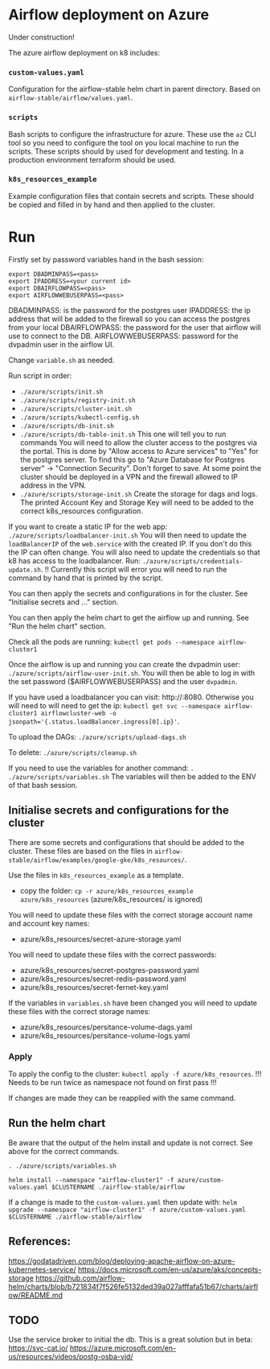 # Airflow deployment on Azure

Under construction!

The azure airflow deployment on k8 includes:

### `custom-values.yaml`
Configuration for the airflow-stable helm chart in parent directory. Based on `airflow-stable/airflow/values.yaml`.

### `scripts`
Bash scripts to configure the infrastructure for azure. These use the `az` CLI tool so you need to configure the tool on you local machine to run the scripts.
These scripts should by used for development and testing. In a production environment terraform should be used.

### `k8s_resources_example`
Example configuration files that contain secrets and scripts. These should be copied and filled in by hand and then applied to the cluster.

# Run

Firstly set by password variables hand in the bash session:
```
export DBADMINPASS=<pass>
export IPADDRESS=<your current id>
export DBAIRFLOWPASS=<pass>
export AIRFLOWWEBUSERPASS=<pass>
```
DBADMINPASS: is the password for the postgres user
IPADDRESS: the ip address that will be added to the firewall so you can access the postgres from your local
DBAIRFLOWPASS: the password for the user that airflow will use to connect to the DB.
AIRFLOWWEBUSERPASS: password for the dvpadmin user in the airflow UI.

Change `variable.sh` as needed.

Run script in order:
- `./azure/scripts/init.sh`
- `./azure/scripts/registry-init.sh`
- `./azure/scripts/cluster-init.sh`
- `./azure/scripts/kubectl-config.sh`
- `./azure/scripts/db-init.sh`
- `./azure/scripts/db-table-init.sh` This one will tell you to run commands
You will need to allow the cluster access to the postgres via the portal.
This is done by "Allow access to Azure services" to "Yes" for the postgres server. To find this go to "Azure Database for Postgres server" -> "Connection Security". Don't forget to save. At some point the cluster should be deployed in a VPN and the firewall allowed to IP address in the VPN.
- `./azure/scripts/storage-init.sh` Create the storage for dags and logs. The printed Account Key and Storage Key will need to be added to the correct k8s_resources configuration.

If you want to create a static IP for the web app:
`./azure/scripts/loadbalancer-init.sh`
You will then need to update the `loadBalancerIP` of the `web.service` with the created IP. If you don't do this the IP can often change.
You will also need to update the credentials so that k8 has access to the loadbalancer. Run: `./azure/scripts/credentials-update.sh`. !! Currently this script will error you will need to run the command by hand that is printed by the script.

You can then apply the secrets and configurations in for the cluster. See "Initialise secrets and ..." section.

You can then apply the helm chart to get the airflow up and running. See "Run the helm chart" section.

Check all the pods are running: `kubectl get pods --namespace airflow-cluster1`

Once the airflow is up and running you can create the dvpadmin user: `./azure/scripts/airflow-user-init.sh`.
You will then be able to log in with the set password ($AIRFLOWWEBUSERPASS) and the user `dvpadmin`.

If you have used a loadbalancer you can visit: http://<LOADBALANCER IP>:8080.
Otherwise you will need to will need to get the ip: `kubectl get svc --namespace airflow-cluster1 airflowcluster-web -o jsonpath='{.status.loadBalancer.ingress[0].ip}'`.

To upload the DAGs: `./azure/scripts/upload-dags.sh`

To delete: `./azure/scripts/cleanup.sh`

If you need to use the variables for another command:
`. ./azure/scripts/variables.sh`
The variables will then be added to the ENV of that bash session.


## Initialise secrets and configurations for the cluster
There are some secrets and configurations that should be added to the cluster.
These files are based on the files in `airflow-stable/airflow/examples/google-gke/k8s_resources/`.

Use the files in `k8s_resources_example` as a template.
- copy the folder: `cp -r azure/k8s_resources_example azure/k8s_resources` (azure/k8s_resources/ is ignored)

You will need to update these files with the correct storage account name and account key names:
- azure/k8s_resources/secret-azure-storage.yaml

You will need to update these files with the correct passwords:
- azure/k8s_resources/secret-postgres-password.yaml
- azure/k8s_resources/secret-redis-password.yaml
- azure/k8s_resources/secret-fernet-key.yaml

If the variables in `variables.sh` have been changed you will need to update these files with the correct storage names:
- azure/k8s_resources/persitance-volume-dags.yaml
- azure/k8s_resources/persitance-volume-logs.yaml

### Apply
To apply the config to the cluster: `kubectl apply -f azure/k8s_resources`. !!! Needs to be run twice as namespace not found on first pass !!!

If changes are made they can be reapplied with the same command.

## Run the helm chart
Be aware that the output of the helm install and update is not correct. See above for the correct commands.
```
. ./azure/scripts/variables.sh

helm install --namespace "airflow-cluster1" -f azure/custom-values.yaml $CLUSTERNAME ./airflow-stable/airflow
```

If a change is made to the `custom-values.yaml` then update with:
`helm upgrade --namespace "airflow-cluster1" -f azure/custom-values.yaml $CLUSTERNAME ./airflow-stable/airflow`

## References:
https://godatadriven.com/blog/deploying-apache-airflow-on-azure-kubernetes-service/
https://docs.microsoft.com/en-us/azure/aks/concepts-storage
https://github.com/airflow-helm/charts/blob/b721834f7f526fe5132ded39a027afffafa51b67/charts/airflow/README.md

## TODO
Use the service broker to initial the db. This is a great solution but in beta:
https://svc-cat.io/
https://azure.microsoft.com/en-us/resources/videos/postg-osba-vid/
